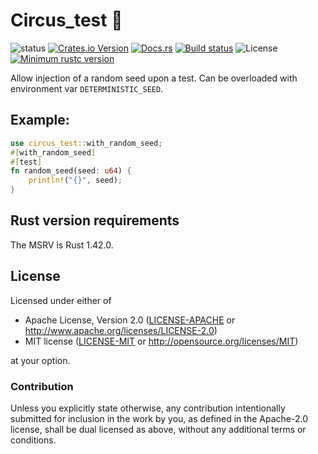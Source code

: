 # Circus_test :circus_tent:

![status](https://img.shields.io/badge/status-experimental-red)
[![Crates.io Version](https://img.shields.io/crates/v/circus_test.svg)](https://crates.io/crates/circus_test)
[![Docs.rs](https://img.shields.io/docsrs/circus_test)](https://docs.rs/circus_test)
[![Build status](https://github.com/PierreZ/circus/workflows/Build%20and%20test/badge.svg)](https://github.com/PierreZ/circus/actions)
![License](https://img.shields.io/badge/license-Apache--2.0_OR_MIT-blue.svg)
[![Minimum rustc version](https://img.shields.io/badge/rustc-1.42.0+-lightgray.svg)](#rust-version-requirements)

Allow injection of a random seed upon a test. Can be overloaded with environment var `DETERMINISTIC_SEED`.

## Example:
```rust
use circus_test::with_random_seed;
#[with_random_seed]
#[test]
fn random_seed(seed: u64) {
    println!("{}", seed);
}
```

## Rust version requirements

The MSRV is Rust 1.42.0.

## License

Licensed under either of

* Apache License, Version 2.0 ([LICENSE-APACHE](LICENSE-APACHE) or http://www.apache.org/licenses/LICENSE-2.0)
* MIT license ([LICENSE-MIT](LICENSE-MIT) or http://opensource.org/licenses/MIT)

at your option.

### Contribution

Unless you explicitly state otherwise, any contribution intentionally submitted
for inclusion in the work by you, as defined in the Apache-2.0 license, shall be
dual licensed as above, without any additional terms or conditions.
